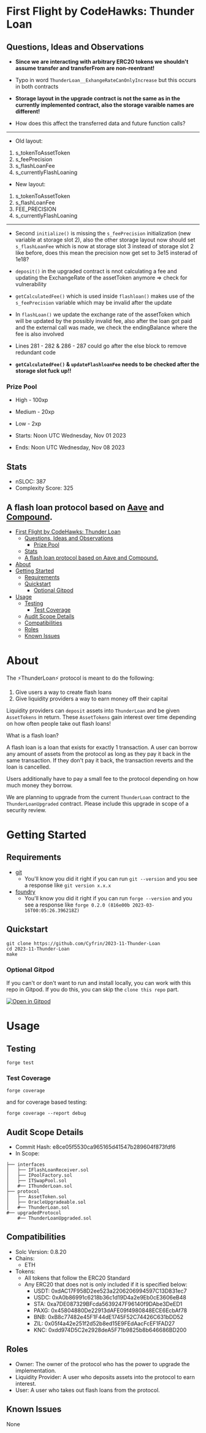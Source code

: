 # First Flight by CodeHawks: Thunder Loan

## Questions, Ideas and Observations

- **Since we are interacting with arbitrary ERC20 tokens we shouldn't assume transfer and transferFrom are non-reentrant!**

- Typo in word `ThunderLoan__ExhangeRateCanOnlyIncrease` but this occurs in both contracts

- **Storage layout in the upgrade contract is not the same as in the currently implemented contract, also the storage varaible names are different!**

- How does this affect the transferred data and future function calls?

---

- Old layout:

1. s_tokenToAssetToken
2. s_feePrecision
3. s_flashLoanFee
4. s_currentlyFlashLoaning

- New layout:

1. s_tokenToAssetToken
2. s_flashLoanFee
3. FEE_PRECISION
4. s_currentlyFlashLoaning

---

- Second `initialize()` is missing the `s_feePrecision` initialization (new variable at storage slot 2), also the other storage layout now should set `s_flashLoanFee` which is now at storage slot 3 instead of storage slot 2 like before, does this mean the precision now get set to 3e15 insterad of 1e18?

- `deposit()` in the upgraded contract is nnot calculating a fee and updating the ExchangeRate of the assetToken anymore => check for vulnerability

- `getCalculatedFee()` which is used inside `flashloan()` makes use of the `s_feePrecision` variable which may be invalid after the update

- In `flashLoan()` we update the exchange rate of the assetToken which will be updated by the possibly invalid fee, also after the loan got paid and the external call was made, we check the endingBalance where the fee is also involved

- Lines 281 - 282 & 286 - 287 could go after the else block to remove redundant code

- **`getCalculatedFee()` & `updateFlashloanFee` needs to be checked after the storage slot fuck up!!**

### Prize Pool

- High - 100xp
- Medium - 20xp
- Low - 2xp

- Starts: Noon UTC Wednesday, Nov 01 2023
- Ends: Noon UTC Wednesday, Nov 08 2023

## Stats

- nSLOC: 387
- Complexity Score: 325

## A flash loan protocol based on [Aave](https://aave.com/) and [Compound](https://compound.finance/).

- [First Flight by CodeHawks: Thunder Loan](#first-flight-by-codehawks-thunder-loan)
  - [Questions, Ideas and Observations](#questions-ideas-and-observations)
    - [Prize Pool](#prize-pool)
  - [Stats](#stats)
  - [A flash loan protocol based on Aave and Compound.](#a-flash-loan-protocol-based-on-aave-and-compound)
- [About](#about)
- [Getting Started](#getting-started)
  - [Requirements](#requirements)
  - [Quickstart](#quickstart)
    - [Optional Gitpod](#optional-gitpod)
- [Usage](#usage)
  - [Testing](#testing)
    - [Test Coverage](#test-coverage)
  - [Audit Scope Details](#audit-scope-details)
  - [Compatibilities](#compatibilities)
  - [Roles](#roles)
  - [Known Issues](#known-issues)

# About

The ⚡️ThunderLoan⚡️ protocol is meant to do the following:

1. Give users a way to create flash loans
2. Give liquidity providers a way to earn money off their capital

Liquidity providers can `deposit` assets into `ThunderLoan` and be given `AssetTokens` in return. These `AssetTokens` gain interest over time depending on how often people take out flash loans!

What is a flash loan?

A flash loan is a loan that exists for exactly 1 transaction. A user can borrow any amount of assets from the protocol as long as they pay it back in the same transaction. If they don't pay it back, the transaction reverts and the loan is cancelled.

Users additionally have to pay a small fee to the protocol depending on how much money they borrow.

We are planning to upgrade from the current `ThunderLoan` contract to the `ThunderLoanUpgraded` contract. Please include this upgrade in scope of a security review.

# Getting Started

## Requirements

- [git](https://git-scm.com/book/en/v2/Getting-Started-Installing-Git)
  - You'll know you did it right if you can run `git --version` and you see a response like `git version x.x.x`
- [foundry](https://getfoundry.sh/)
  - You'll know you did it right if you can run `forge --version` and you see a response like `forge 0.2.0 (816e00b 2023-03-16T00:05:26.396218Z)`

## Quickstart

```
git clone https://github.com/Cyfrin/2023-11-Thunder-Loan
cd 2023-11-Thunder-Loan
make
```

### Optional Gitpod

If you can't or don't want to run and install locally, you can work with this repo in Gitpod. If you do this, you can skip the `clone this repo` part.

[![Open in Gitpod](https://gitpod.io/button/open-in-gitpod.svg)](https://gitpod.io/#github.com/Cyfrin/6-thunder-loan-audit)

# Usage

## Testing

```
forge test
```

### Test Coverage

```
forge coverage
```

and for coverage based testing:

```
forge coverage --report debug
```

## Audit Scope Details

- Commit Hash: e8ce05f5530ca965165d41547b289604f873fdf6
- In Scope:

```
├── interfaces
│   ├── IFlashLoanReceiver.sol
│   ├── IPoolFactory.sol
│   ├── ITSwapPool.sol
│   #── IThunderLoan.sol
├── protocol
│   ├── AssetToken.sol
│   ├── OracleUpgradeable.sol
│   #── ThunderLoan.sol
#── upgradedProtocol
    #── ThunderLoanUpgraded.sol
```

## Compatibilities

- Solc Version: 0.8.20
- Chains:
  - ETH
- Tokens:
  - All tokens that follow the ERC20 Standard
  - Any ERC20 that does not is only included if it is specified below:
    - USDT: 0xdAC17F958D2ee523a2206206994597C13D831ec7
    - USDC: 0xA0b86991c6218b36c1d19D4a2e9Eb0cE3606eB48
    - STA: 0xa7DE087329BFcda5639247F96140f9DAbe3DeED1
    - PAXG: 0x45804880De22913dAFE09f4980848ECE6EcbAf78
    - BNB: 0xB8c77482e45F1F44dE1745F52C74426C631bDD52
    - ZIL: 0x05f4a42e251f2d52b8ed15E9FEdAacFcEF1FAD27
    - KNC: 0xdd974D5C2e2928deA5F71b9825b8b646686BD200

## Roles

- Owner: The owner of the protocol who has the power to upgrade the implementation.
- Liquidity Provider: A user who deposits assets into the protocol to earn interest.
- User: A user who takes out flash loans from the protocol.

## Known Issues

None
